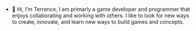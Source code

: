 - 👋 Hi, I’m Terrence, I am primarly a game developer and programmer that enjoys collaborating and working with others.
     I like to look for new ways to create, innovate, and learn new ways to build games and concepts. 


<!---
Clark846/Clark846 is a ✨ special ✨ repository because its `README.md` (this file) appears on your GitHub profile.
You can click the Preview link to take a look at your changes.
--->
